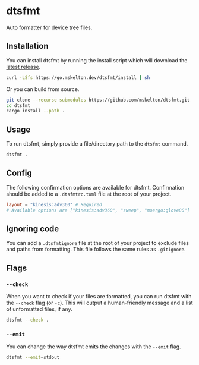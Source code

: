 # dtsfmt

Auto formatter for device tree files.

## Installation

You can install dtsfmt by running the install script which will download
the [latest release](https://github.com/mskelton/dtsfmt/releases/latest).

```bash
curl -LSfs https://go.mskelton.dev/dtsfmt/install | sh
```

Or you can build from source.

```bash
git clone --recurse-submodules https://github.com/mskelton/dtsfmt.git
cd dtsfmt
cargo install --path .
```

## Usage

To run dtsfmt, simply provide a file/directory path to the `dtsfmt` command.

```bash
dtsfmt .
```

## Config

The following confirmation options are available for dtsfmt. Confirmation should
be added to a `.dtsfmtrc.toml` file at the root of your project.

```toml
layout = "kinesis:adv360" # Required
# Available options are ["kinesis:adv360", "sweep", "moergo:glove80"]
```

## Ignoring code

You can add a `.dtsfmtignore` file at the root of your project to exclude files
and paths from formatting. This file follows the same rules as `.gitignore`.

## Flags

### `--check`

When you want to check if your files are formatted, you can run dtsfmt with
the `--check` flag (or `-c`). This will output a human-friendly message and a
list of unformatted files, if any.

```bash
dtsfmt --check .
```

### `--emit`

You can change the way dtsfmt emits the changes with the `--emit` flag.

```bash
dtsfmt --emit=stdout
```

